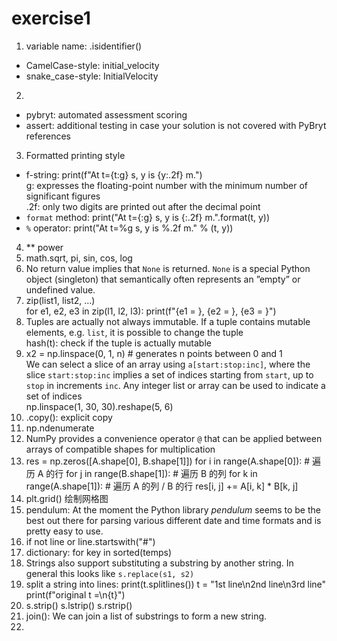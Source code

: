 # exercise1
1. variable name: .isidentifier()
* CamelCase-style: initial_velocity
* snake_case-style: InitialVelocity
2. 
* pybryt: automated assessment scoring
* assert: additional testing in case your solution is not covered with PyBryt references
3. Formatted printing style
* f-string: print(f"At t={t:g} s, y is {y:.2f} m.")  
g: expresses the floating-point number with the minimum number of significant figures  
.2f: only two digits are printed out after the decimal point
* `format` method: print("At t={:g} s, y is {:.2f} m.".format(t, y))
* `%` operator: print("At t=%g s, y is %.2f m." % (t, y))
4. ** power
5. math.sqrt, pi, sin, cos, log
6. No return value implies that `None` is returned. `None` is a special Python object (singleton) that semantically often represents an ”empty” or undefined value.
7. zip(list1, list2, ...)  
for e1, e2, e3 in zip(l1, l2, l3):   print(f"{e1 = }, {e2 = }, {e3 = }")
8. Tuples are actually not always immutable. If a tuple contains mutable elements, e.g. `list`, it is possible to change the tuple  
hash(t): check if the tuple is actually mutable
9. x2 = np.linspace(0, 1, n)    # generates n points between 0 and 1  
We can select a slice of an array using `a[start:stop:inc]`, where the slice `start:stop:inc` implies a set of indices starting from `start`, up to `stop` in increments `inc`. Any integer list or array can be used to indicate a set of indices  
np.linspace(1, 30, 30).reshape(5, 6)
10. .copy(): explicit copy
11. np.ndenumerate
12. NumPy provides a convenience operator `@` that can be applied between arrays of compatible shapes for multiplication
13. res = np.zeros([A.shape[0], B.shape[1]])
    for i in range(A.shape[0]):          # 遍历 A 的行
        for j in range(B.shape[1]):      # 遍历 B 的列
            for k in range(A.shape[1]):  # 遍历 A 的列 / B 的行
                res[i, j] += A[i, k] * B[k, j]
14. plt.grid() 绘制网格图
15. pendulum: At the moment the Python library *pendulum* seems to be the best out there for parsing various different date and time formats and is pretty easy to use.
16. if not line or line.startswith("#")
17. dictionary: for key in sorted(temps)
18. Strings also support substituting a substring by another string. In general this looks like `s.replace(s1, s2)`
19. split a string into lines:  print(t.splitlines())
t = "1st line\n2nd line\n3rd line"  
print(f"original t =\n{t}")
20. s.strip()  s.lstrip()  s.rstrip()
21. join(): We can join a list of substrings to form a new string.
22. 